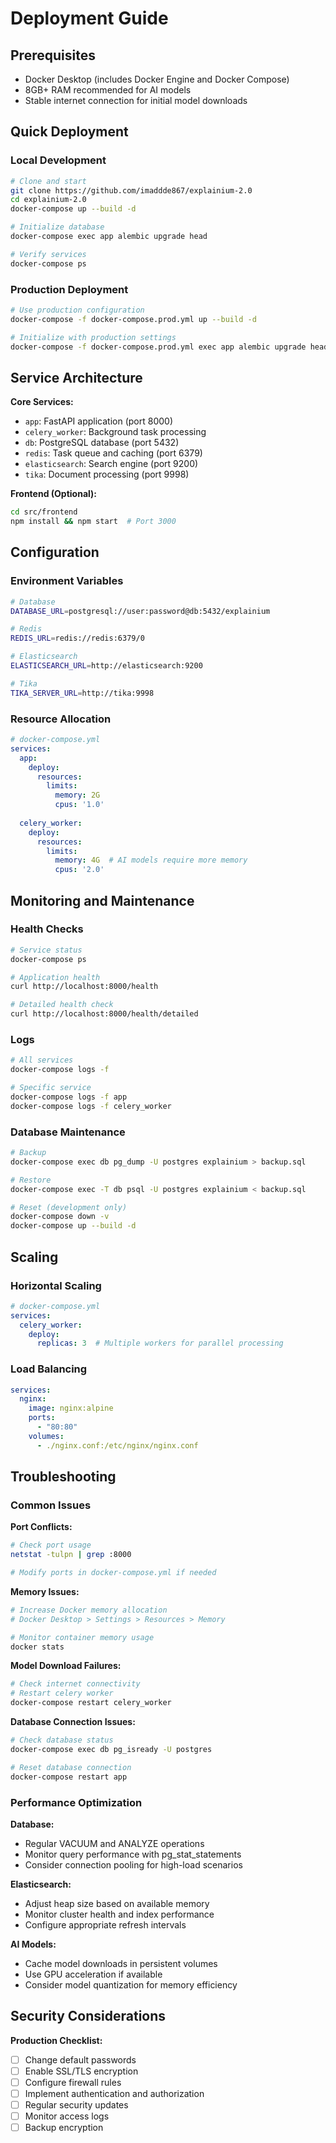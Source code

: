 # Deployment Guide

## Prerequisites

- Docker Desktop (includes Docker Engine and Docker Compose)
- 8GB+ RAM recommended for AI models
- Stable internet connection for initial model downloads

## Quick Deployment

### Local Development
```bash
# Clone and start
git clone https://github.com/imaddde867/explainium-2.0
cd explainium-2.0
docker-compose up --build -d

# Initialize database
docker-compose exec app alembic upgrade head

# Verify services
docker-compose ps
```

### Production Deployment
```bash
# Use production configuration
docker-compose -f docker-compose.prod.yml up --build -d

# Initialize with production settings
docker-compose -f docker-compose.prod.yml exec app alembic upgrade head
```

## Service Architecture

**Core Services:**
- `app`: FastAPI application (port 8000)
- `celery_worker`: Background task processing
- `db`: PostgreSQL database (port 5432)
- `redis`: Task queue and caching (port 6379)
- `elasticsearch`: Search engine (port 9200)
- `tika`: Document processing (port 9998)

**Frontend (Optional):**
```bash
cd src/frontend
npm install && npm start  # Port 3000
```

## Configuration

### Environment Variables
```bash
# Database
DATABASE_URL=postgresql://user:password@db:5432/explainium

# Redis
REDIS_URL=redis://redis:6379/0

# Elasticsearch
ELASTICSEARCH_URL=http://elasticsearch:9200

# Tika
TIKA_SERVER_URL=http://tika:9998
```

### Resource Allocation
```yaml
# docker-compose.yml
services:
  app:
    deploy:
      resources:
        limits:
          memory: 2G
          cpus: '1.0'
  
  celery_worker:
    deploy:
      resources:
        limits:
          memory: 4G  # AI models require more memory
          cpus: '2.0'
```

## Monitoring and Maintenance

### Health Checks
```bash
# Service status
docker-compose ps

# Application health
curl http://localhost:8000/health

# Detailed health check
curl http://localhost:8000/health/detailed
```

### Logs
```bash
# All services
docker-compose logs -f

# Specific service
docker-compose logs -f app
docker-compose logs -f celery_worker
```

### Database Maintenance
```bash
# Backup
docker-compose exec db pg_dump -U postgres explainium > backup.sql

# Restore
docker-compose exec -T db psql -U postgres explainium < backup.sql

# Reset (development only)
docker-compose down -v
docker-compose up --build -d
```

## Scaling

### Horizontal Scaling
```yaml
# docker-compose.yml
services:
  celery_worker:
    deploy:
      replicas: 3  # Multiple workers for parallel processing
```

### Load Balancing
```yaml
services:
  nginx:
    image: nginx:alpine
    ports:
      - "80:80"
    volumes:
      - ./nginx.conf:/etc/nginx/nginx.conf
```

## Troubleshooting

### Common Issues

**Port Conflicts:**
```bash
# Check port usage
netstat -tulpn | grep :8000

# Modify ports in docker-compose.yml if needed
```

**Memory Issues:**
```bash
# Increase Docker memory allocation
# Docker Desktop > Settings > Resources > Memory

# Monitor container memory usage
docker stats
```

**Model Download Failures:**
```bash
# Check internet connectivity
# Restart celery worker
docker-compose restart celery_worker
```

**Database Connection Issues:**
```bash
# Check database status
docker-compose exec db pg_isready -U postgres

# Reset database connection
docker-compose restart app
```

### Performance Optimization

**Database:**
- Regular VACUUM and ANALYZE operations
- Monitor query performance with pg_stat_statements
- Consider connection pooling for high-load scenarios

**Elasticsearch:**
- Adjust heap size based on available memory
- Monitor cluster health and index performance
- Configure appropriate refresh intervals

**AI Models:**
- Cache model downloads in persistent volumes
- Use GPU acceleration if available
- Consider model quantization for memory efficiency

## Security Considerations

**Production Checklist:**
- [ ] Change default passwords
- [ ] Enable SSL/TLS encryption
- [ ] Configure firewall rules
- [ ] Implement authentication and authorization
- [ ] Regular security updates
- [ ] Monitor access logs
- [ ] Backup encryption